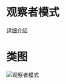 # 观察者模式
[详细介绍](http://blog.zenghui.name/2017/07/26/gof-design-pattern-observer/)
# 类图
![观察者模式](https://github.com/elvinzeng/java-design-pattern-samples/raw/master/observer/diagrams/observer.png "observer")
